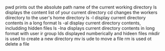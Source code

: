 
pwd prints out the absolute path name of the current working directory
ls displays the content list of your current directory
cd changes the workers diirectory to the user's home directory
ls -l display current directory contents in a long format
ls -al display current directory contents, includding hidden files
ls -lna displays current directory contents in long format with user ir group Ids displayed numberically and hideen files
mkdir is used to create a new directory
mv is ude to move a file
rm is used ot delete a file
